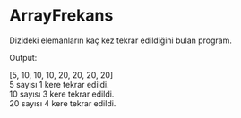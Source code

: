 # ArrayFrekans
Dizideki elemanların kaç kez tekrar edildiğini bulan program.

Output: 

[5, 10, 10, 10, 20, 20, 20, 20] </br > 
5 sayısı 1 kere tekrar edildi. </br >
10 sayısı 3 kere tekrar edildi. </br >
20 sayısı 4 kere tekrar edildi. </br >
